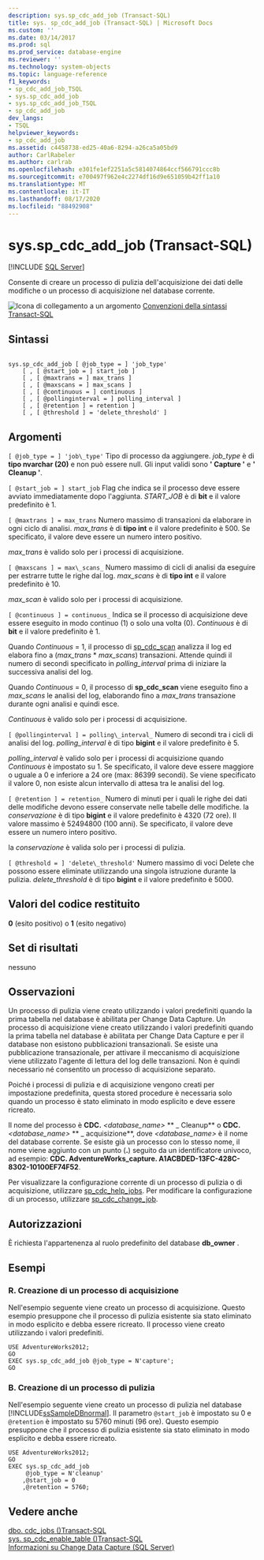 ```yaml
---
description: sys.sp_cdc_add_job (Transact-SQL)
title: sys. sp_cdc_add_job (Transact-SQL) | Microsoft Docs
ms.custom: ''
ms.date: 03/14/2017
ms.prod: sql
ms.prod_service: database-engine
ms.reviewer: ''
ms.technology: system-objects
ms.topic: language-reference
f1_keywords:
- sp_cdc_add_job_TSQL
- sys.sp_cdc_add_job
- sys.sp_cdc_add_job_TSQL
- sp_cdc_add_job
dev_langs:
- TSQL
helpviewer_keywords:
- sp_cdc_add_job
ms.assetid: c4458738-ed25-40a6-8294-a26ca5a05bd9
author: CarlRabeler
ms.author: carlrab
ms.openlocfilehash: e301fe1ef2251a5c5814074864ccf566791ccc8b
ms.sourcegitcommit: e700497f962e4c2274df16d9e651059b42ff1a10
ms.translationtype: MT
ms.contentlocale: it-IT
ms.lasthandoff: 08/17/2020
ms.locfileid: "88492908"
---
```

# <a name="syssp_cdc_add_job-transact-sql"></a>sys.sp_cdc_add_job (Transact-SQL)
[!INCLUDE [SQL Server](../../includes/applies-to-version/sqlserver.md)]

  Consente di creare un processo di pulizia dell'acquisizione dei dati delle modifiche o un processo di acquisizione nel database corrente.  
  
 ![Icona di collegamento a un argomento](../../database-engine/configure-windows/media/topic-link.gif "Icona di collegamento a un argomento") [Convenzioni della sintassi Transact-SQL](../../t-sql/language-elements/transact-sql-syntax-conventions-transact-sql.md)  
  
## <a name="syntax"></a>Sintassi  
  
```  
  
sys.sp_cdc_add_job [ @job_type = ] 'job_type'  
    [ , [ @start_job = ] start_job ]   
    [ , [ @maxtrans = ] max_trans ]   
    [ , [ @maxscans = ] max_scans ]   
    [ , [ @continuous = ] continuous ]   
    [ , [ @pollinginterval = ] polling_interval ]   
    [ , [ @retention ] = retention ]   
    [ , [ @threshold ] = 'delete_threshold' ]  
```  
  
## <a name="arguments"></a>Argomenti  
`[ @job_type = ] 'job\_type'` Tipo di processo da aggiungere. *job_type* è di **tipo nvarchar (20)** e non può essere null. Gli input validi sono **' Capture '** e **' Cleanup '**.  
  
`[ @start_job = ] start_job` Flag che indica se il processo deve essere avviato immediatamente dopo l'aggiunta. *START_JOB* è di **bit** e il valore predefinito è 1.  
  
`[ @maxtrans ] = max_trans` Numero massimo di transazioni da elaborare in ogni ciclo di analisi. *max_trans* è di **tipo int** e il valore predefinito è 500. Se specificato, il valore deve essere un numero intero positivo.  
  
 *max_trans* è valido solo per i processi di acquisizione.  
  
`[ @maxscans ] = max\_scans_` Numero massimo di cicli di analisi da eseguire per estrarre tutte le righe dal log. *max_scans* è di **tipo int** e il valore predefinito è 10.  
  
 *max_scan* è valido solo per i processi di acquisizione.  
  
`[ @continuous ] = continuous_` Indica se il processo di acquisizione deve essere eseguito in modo continuo (1) o solo una volta (0). *Continuous* è di **bit** e il valore predefinito è 1.  
  
 Quando *Continuous* = 1, il processo di [sp_cdc_scan](../../relational-databases/system-stored-procedures/sys-sp-cdc-scan-transact-sql.md) analizza il log ed elabora fino a (*max_trans* \* *max_scans*) transazioni. Attende quindi il numero di secondi specificato in *polling_interval* prima di iniziare la successiva analisi del log.  
  
 Quando *Continuous* = 0, il processo di **sp_cdc_scan** viene eseguito fino a *max_scans* le analisi del log, elaborando fino a *max_trans* transazione durante ogni analisi e quindi esce.  
  
 *Continuous* è valido solo per i processi di acquisizione.  
  
`[ @pollinginterval ] = polling\_interval_` Numero di secondi tra i cicli di analisi del log. *polling_interval* è di tipo **bigint** e il valore predefinito è 5.  
  
 *polling_interval* è valido solo per i processi di acquisizione quando *Continuous* è impostato su 1. Se specificato, il valore deve essere maggiore o uguale a 0 e inferiore a 24 ore (max: 86399 secondi). Se viene specificato il valore 0, non esiste alcun intervallo di attesa tra le analisi del log.  
  
`[ @retention ] = retention_` Numero di minuti per i quali le righe dei dati delle modifiche devono essere conservate nelle tabelle delle modifiche. la *conservazione* è di tipo **bigint** e il valore predefinito è 4320 (72 ore). Il valore massimo è 52494800 (100 anni). Se specificato, il valore deve essere un numero intero positivo.  
  
 la *conservazione* è valida solo per i processi di pulizia.  
  
`[ @threshold = ] 'delete\_threshold'` Numero massimo di voci Delete che possono essere eliminate utilizzando una singola istruzione durante la pulizia. *delete_threshold* è di tipo **bigint** e il valore predefinito è 5000.  
  
## <a name="return-code-values"></a>Valori del codice restituito  
 **0** (esito positivo) o **1** (esito negativo)  
  
## <a name="result-sets"></a>Set di risultati  
 nessuno  
  
## <a name="remarks"></a>Osservazioni  
 Un processo di pulizia viene creato utilizzando i valori predefiniti quando la prima tabella nel database è abilitata per Change Data Capture. Un processo di acquisizione viene creato utilizzando i valori predefiniti quando la prima tabella nel database è abilitata per Change Data Capture e per il database non esistono pubblicazioni transazionali. Se esiste una pubblicazione transazionale, per attivare il meccanismo di acquisizione viene utilizzato l'agente di lettura del log delle transazioni. Non è quindi necessario né consentito un processo di acquisizione separato.  
  
 Poiché i processi di pulizia e di acquisizione vengono creati per impostazione predefinita, questa stored procedure è necessaria solo quando un processo è stato eliminato in modo esplicito e deve essere ricreato.  
  
 Il nome del processo è **CDC.** _\<database\_name\>_ ** \_ Cleanup** o **CDC.** _\<database\_name\>_ ** \_ acquisizione**, dove *<database_name>* è il nome del database corrente. Se esiste già un processo con lo stesso nome, il nome viene aggiunto con un punto (**.**) seguito da un identificatore univoco, ad esempio: **CDC. AdventureWorks_capture. A1ACBDED-13FC-428C-8302-10100EF74F52**.  
  
 Per visualizzare la configurazione corrente di un processo di pulizia o di acquisizione, utilizzare [sp_cdc_help_jobs](../../relational-databases/system-stored-procedures/sys-sp-cdc-help-jobs-transact-sql.md). Per modificare la configurazione di un processo, utilizzare [sp_cdc_change_job](../../relational-databases/system-stored-procedures/sys-sp-cdc-change-job-transact-sql.md).  
  
## <a name="permissions"></a>Autorizzazioni  
 È richiesta l'appartenenza al ruolo predefinito del database **db_owner** .  
  
## <a name="examples"></a>Esempi  
  
### <a name="a-creating-a-capture-job"></a>R. Creazione di un processo di acquisizione  
 Nell'esempio seguente viene creato un processo di acquisizione. Questo esempio presuppone che il processo di pulizia esistente sia stato eliminato in modo esplicito e debba essere ricreato. Il processo viene creato utilizzando i valori predefiniti.  
  
```  
USE AdventureWorks2012;  
GO  
EXEC sys.sp_cdc_add_job @job_type = N'capture';  
GO  
```  
  
### <a name="b-creating-a-cleanup-job"></a>B. Creazione di un processo di pulizia  
 Nell'esempio seguente viene creato un processo di pulizia nel database [!INCLUDE[ssSampleDBnormal](../../includes/sssampledbnormal-md.md)]. Il parametro `@start_job` è impostato su 0 e `@retention` è impostato su 5760 minuti (96 ore). Questo esempio presuppone che il processo di pulizia esistente sia stato eliminato in modo esplicito e debba essere ricreato.  
  
```  
USE AdventureWorks2012;  
GO  
EXEC sys.sp_cdc_add_job  
     @job_type = N'cleanup'  
    ,@start_job = 0  
    ,@retention = 5760;  
```  
  
## <a name="see-also"></a>Vedere anche  
 [dbo. cdc_jobs &#40;&#41;Transact-SQL ](../../relational-databases/system-tables/dbo-cdc-jobs-transact-sql.md)   
 [sys. sp_cdc_enable_table &#40;&#41;Transact-SQL ](../../relational-databases/system-stored-procedures/sys-sp-cdc-enable-table-transact-sql.md)   
 [Informazioni su Change Data Capture &#40;SQL Server&#41;](../../relational-databases/track-changes/about-change-data-capture-sql-server.md)  
  
  
